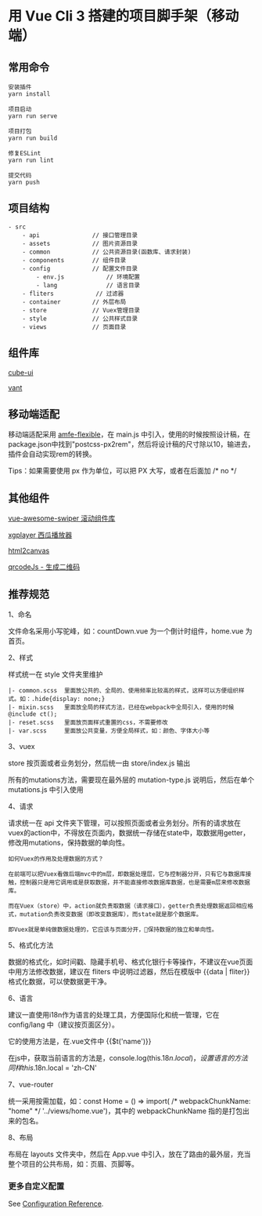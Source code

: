 # 用 Vue Cli 3 搭建的项目脚手架（移动端）

## 常用命令

```
安装插件
yarn install

项目启动
yarn run serve

项目打包
yarn run build

修复ESLint
yarn run lint

提交代码
yarn push
```

## 项目结构

```
- src
    - api               // 接口管理目录
    - assets            // 图片资源目录
    - common            // 公共资源目录(函数库、请求封装)
    - components        // 组件目录
    - config            // 配置文件目录
        - env.js            // 环境配置
        - lang              // 语言目录
    - fliters            // 过滤器
    - container         // 外层布局
    - store             // Vuex管理目录
    - style             // 公共样式目录
    - views             // 页面目录
```

## 组件库

[cube-ui](https://didi.github.io/cube-ui/#/zh-CN)

[vant](https://youzan.github.io/vant/#/zh-CN/intro)

## 移动端适配

移动端适配采用 [amfe-flexible](https://github.com/amfe/lib-flexible)，在 main.js 中引入，使用的时候按照设计稿，在package.json中找到"postcss-px2rem"，然后将设计稿的尺寸除以10，输进去，插件会自动实现rem的转换。

Tips：如果需要使用 px 作为单位，可以把 PX 大写，或者在后面加 /* no */

## 其他组件

[vue-awesome-swiper 滚动组件库](https://github.com/surmon-china/vue-awesome-swiper)

[xgplayer 西瓜播放器](https://h5player.bytedance.com/)

[html2canvas](https://html2canvas.hertzen.com/)

[qrcodeJs - 生成二维码](https://www.jianshu.com/p/2e5e2f5a091c)

## 推荐规范

1、命名

文件命名采用小写驼峰，如：countDown.vue 为一个倒计时组件，home.vue 为首页。

2、样式

样式统一在 style 文件夹里维护

    |- common.scss  里面放公共的、全局的、使用频率比较高的样式，这样可以方便组织样式。如：.hide{display: none;}
    |- mixin.scss   里面放全局的样式方法，已经在webpack中全局引入，使用的时候 @include ct();
    |- reset.scss   里面放页面样式重置的css，不需要修改
    |- var.scss     里面放公共变量，方便全局样式，如：颜色、字体大小等

3、vuex

store 按页面或者业务划分，然后统一由 store/index.js 输出

所有的mutations方法，需要现在最外层的 mutation-type.js 说明后，然后在单个 mutations.js 中引入使用

4、请求

请求统一在 api 文件夹下管理，可以按照页面或者业务划分。所有的请求放在vuex的action中，不得放在页面内，数据统一存储在state中，取数据用getter，修改用mutations，保持数据的单向性。

```
如何Vuex的作用及处理数据的方式？

在前端可以把Vuex看做后端mvc中的m层，即数据处理层，它与控制器分开，只有它与数据库接触，控制器只是用它调用或是获取数据，并不能直接修改数据库数据，也是需要m层来修改数据库。

而在Vuex（store）中，action就负责取数据（请求接口），getter负责处理数据返回相应格式，mutation负责改变数据（即改变数据库），而state就是那个数据库。

即Vuex就是单纯做数据处理的，它应该与页面分开，保持数据的独立和单向性。
```

5、格式化方法

数据的格式化，如时间戳、隐藏手机号、格式化银行卡等操作，不建议在vue页面中用方法修改数据，建议在 fliters 中说明过滤器，然后在模版中 {{data | fliter}} 格式化数据，可以使数据更干净。

6、语言

建议一直使用i18n作为语言的处理工具，方便国际化和统一管理，它在 config/lang 中（建议按页面区分）。

它的使用方法是，在.vue文件中 {{$t('name')}}

在js中，获取当前语言的方法是，console.log(this.$18n.local)，设置语言的方法同样 this.$18n.local = 'zh-CN'

7、vue-router

统一采用按需加载，如：const Home = () => import( /* webpackChunkName: "home" */ '../views/home.vue')，其中的 webpackChunkName 指的是打包出来的包名。

8、布局

布局在 layouts 文件夹中，然后在 App.vue 中引入，放在了路由的最外层，充当整个项目的公共布局，如：页眉、页脚等。

### 更多自定义配置
See [Configuration Reference](https://cli.vuejs.org/config/).
